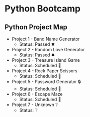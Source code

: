 # Python Bootcamp 
## Python Project Map

- Project 1 - Band Name Generator
    - Status: Passed ✖
- Project 2 - Random Love Generator
    - Status: Passed ✖
- Project 3 - Treasure Island Game
    - Status: Scheduled 📆
- Project 4 - Rock Paper Scissors
    - Status: Scheduled 📆
- Project 5 - Password Generator 🔒
    - Status: Scheduled 📆
- Project 6 - Escape Maze
    - Status: Scheduled 📆
- Project 7 - Unknown ❔
    - Status: ❔ 